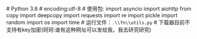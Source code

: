 \# Python 3.8
\# encoding:utf-8
\# 使用包:
import asyncio
import aiohttp
from copy import deepcopy
import requests
import re
import pickle
import random
import os
import time
\# 运行文件：`.\\fn\\utils.py`
\# 下载器目前不支持有key加密(珂珂:谁有这种网址可以发给我，我去研究研究)